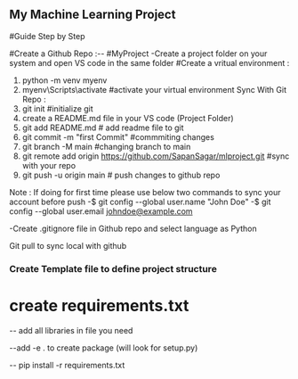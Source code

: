 ## My Machine Learning Project

#Guide Step by Step

#Create a Github Repo :-- #MyProject
-Create a project folder on your system and open VS code in the same folder
#Create a vritual environment :
1.	python -m venv myenv
2.	myenv\Scripts\activate   #activate your virtual environment
Sync With Git Repo :
1.	git init   #initialize git 
2.	create a README.md file in your VS code (Project Folder)
3.	git add README.md  # add readme file to git
4.	git commit -m "first Commit"  #commmiting changes
5.	git branch -M main   #changing branch to main
6.	git remote add origin https://github.com/SapanSagar/mlproject.git  #sync with your repo
7.	git push -u origin main    # push changes to github repo

Note : If doing for first time please use below two commands to sync your account before push
-$ git config --global user.name "John Doe"
-$ git config --global user.email johndoe@example.com


-Create .gitignore file in Github repo and select language as Python

Git pull to sync local with github

### Create Template file to define project structure

# create requirements.txt

-- add all libraries in file you need

--add -e . to create package (will look for setup.py)

-- pip install -r requirements.txt




